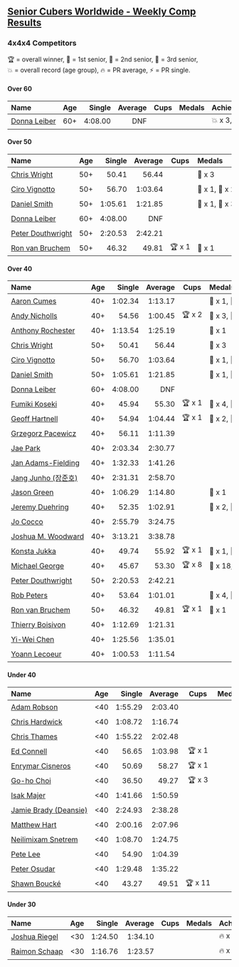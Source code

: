 <style>table {white-space: nowrap;}</style>

## [Senior Cubers Worldwide - Weekly Comp Results](/scw-comp/results/)
### 4x4x4 Competitors

<span style="white-space: nowrap;">🏆 = overall winner</span>, <span style="white-space: nowrap;">🥇 = 1st senior</span>, <span style="white-space: nowrap;">🥈 = 2nd senior</span>, <span style="white-space: nowrap;">🥉 = 3rd senior</span>, <span style="white-space: nowrap;">💥 = overall record (age group)</span>, <span style="white-space: nowrap;">🔥 = PR average</span>, <span style="white-space: nowrap;">⚡ = PR single</span>.

#### Over 60

| Name | Age | Single | Average | Cups | Medals | Achievements |
| :-- | :--: | --: | --: | :--: | :-- | :-- |
| [Donna Leiber](../../persons/donna_leiber/444.md) | 60+ | 4:08.00 | DNF |  |  | 💥 x 3, ⚡ x 3 |

#### Over 50

| Name | Age | Single | Average | Cups | Medals | Achievements |
| :-- | :--: | --: | --: | :--: | :-- | :-- |
| [Chris Wright](../../persons/chris_wright/444.md) | 50+ | 50.41 | 56.44 |  | 🥈 x 3 | 💥 x 1, 🔥 x 1, ⚡ x 1 |
| [Ciro Vignotto](../../persons/ciro_vignotto/444.md) | 50+ | 56.70 | 1:03.64 |  | 🥇 x 1, 🥈 x 2, 🥉 x 1 | 🔥 x 4, ⚡ x 1 |
| [Daniel Smith](../../persons/daniel_smith/444.md) | 50+ | 1:05.61 | 1:21.85 |  | 🥈 x 1, 🥉 x 3 | 💥 x 1, 🔥 x 5, ⚡ x 6 |
| [Donna Leiber](../../persons/donna_leiber/444.md) | 60+ | 4:08.00 | DNF |  |  | 💥 x 3, ⚡ x 3 |
| [Peter Douthwright](../../persons/peter_douthwright/444.md) | 50+ | 2:20.53 | 2:42.21 |  |  | 🔥 x 2, ⚡ x 3 |
| [Ron van Bruchem](../../persons/ron_van_bruchem/444.md) | 50+ | 46.32 | 49.81 | 🏆 x 1 | 🥇 x 1 | 💥 x 1, 🔥 x 1, ⚡ x 1 |

#### Over 40

| Name | Age | Single | Average | Cups | Medals | Achievements |
| :-- | :--: | --: | --: | :--: | :-- | :-- |
| [Aaron Cumes](../../persons/aaron_cumes/444.md) | 40+ | 1:02.34 | 1:13.17 |  | 🥈 x 1, 🥉 x 4 | 🔥 x 8, ⚡ x 6 |
| [Andy Nicholls](../../persons/andy_nicholls/444.md) | 40+ | 54.56 | 1:00.45 | 🏆 x 2 | 🥇 x 3, 🥈 x 8, 🥉 x 1 | 🔥 x 5, ⚡ x 4 |
| [Anthony Rochester](../../persons/anthony_rochester/444.md) | 40+ | 1:13.54 | 1:25.19 |  | 🥉 x 1 | 🔥 x 2, ⚡ x 3 |
| [Chris Wright](../../persons/chris_wright/444.md) | 50+ | 50.41 | 56.44 |  | 🥈 x 3 | 💥 x 1, 🔥 x 1, ⚡ x 1 |
| [Ciro Vignotto](../../persons/ciro_vignotto/444.md) | 50+ | 56.70 | 1:03.64 |  | 🥇 x 1, 🥈 x 2, 🥉 x 1 | 🔥 x 4, ⚡ x 1 |
| [Daniel Smith](../../persons/daniel_smith/444.md) | 50+ | 1:05.61 | 1:21.85 |  | 🥈 x 1, 🥉 x 3 | 💥 x 1, 🔥 x 5, ⚡ x 6 |
| [Donna Leiber](../../persons/donna_leiber/444.md) | 60+ | 4:08.00 | DNF |  |  | 💥 x 3, ⚡ x 3 |
| [Fumiki Koseki](../../persons/fumiki_koseki/444.md) | 40+ | 45.94 | 55.30 | 🏆 x 1 | 🥇 x 4, 🥈 x 1 | 🔥 x 2, ⚡ x 2 |
| [Geoff Hartnell](../../persons/geoff_hartnell/444.md) | 40+ | 54.94 | 1:04.44 | 🏆 x 1 | 🥇 x 2, 🥈 x 3, 🥉 x 10 | 🔥 x 4, ⚡ x 6 |
| [Grzegorz Pacewicz](../../persons/grzegorz_pacewicz/444.md) | 40+ | 56.11 | 1:11.39 |  |  | 🔥 x 1, ⚡ x 1 |
| [Jae Park](../../persons/jae_park/444.md) | 40+ | 2:03.34 | 2:30.77 |  |  | 🔥 x 1, ⚡ x 2 |
| [Jan Adams-Fielding](../../persons/jan_adams_fielding/444.md) | 40+ | 1:32.33 | 1:41.26 |  |  | 🔥 x 6, ⚡ x 4 |
| [Jang Junho (장준호)](../../persons/jang_junho/444.md) | 40+ | 2:31.31 | 2:58.70 |  |  | 🔥 x 1, ⚡ x 1 |
| [Jason Green](../../persons/jason_green/444.md) | 40+ | 1:06.29 | 1:14.80 |  | 🥈 x 1 | 🔥 x 2, ⚡ x 2 |
| [Jeremy Duehring](../../persons/jeremy_duehring/444.md) | 40+ | 52.35 | 1:02.91 |  | 🥈 x 2, 🥉 x 7 | 🔥 x 2, ⚡ x 2 |
| [Jo Cocco](../../persons/jo_cocco/444.md) | 40+ | 2:55.79 | 3:24.75 |  |  | 🔥 x 2, ⚡ x 3 |
| [Joshua M. Woodward](../../persons/joshua_m_woodward/444.md) | 40+ | 3:13.21 | 3:38.78 |  |  | 🔥 x 1, ⚡ x 1 |
| [Konsta Jukka](../../persons/konsta_jukka/444.md) | 40+ | 49.74 | 55.92 | 🏆 x 1 | 🥇 x 1, 🥈 x 1, 🥉 x 2 | 🔥 x 4, ⚡ x 4 |
| [Michael George](../../persons/michael_george/444.md) | 40+ | 45.67 | 53.30 | 🏆 x 8 | 🥇 x 18, 🥈 x 3 | 💥 x 3, 🔥 x 2, ⚡ x 2 |
| [Peter Douthwright](../../persons/peter_douthwright/444.md) | 50+ | 2:20.53 | 2:42.21 |  |  | 🔥 x 2, ⚡ x 3 |
| [Rob Peters](../../persons/rob_peters/444.md) | 40+ | 53.64 | 1:01.01 |  | 🥈 x 4, 🥉 x 1 | 🔥 x 3, ⚡ x 2 |
| [Ron van Bruchem](../../persons/ron_van_bruchem/444.md) | 50+ | 46.32 | 49.81 | 🏆 x 1 | 🥇 x 1 | 💥 x 1, 🔥 x 1, ⚡ x 1 |
| [Thierry Boisivon](../../persons/thierry_boisivon/444.md) | 40+ | 1:12.69 | 1:21.31 |  |  | 🔥 x 2, ⚡ x 3 |
| [Yi-Wei Chen](../../persons/yi_wei_chen/444.md) | 40+ | 1:25.56 | 1:35.01 |  |  | 🔥 x 2, ⚡ x 2 |
| [Yoann Lecoeur](../../persons/yoann_lecoeur/444.md) | 40+ | 1:00.53 | 1:11.54 |  |  | 🔥 x 2, ⚡ x 1 |

#### Under 40

| Name | Age | Single | Average | Cups | Medals | Achievements |
| :-- | :--: | --: | --: | :--: | :-- | :-- |
| [Adam Robson](../../persons/adam_robson/444.md) | <40 | 1:55.29 | 2:03.40 |  |  | 🔥 x 1, ⚡ x 2 |
| [Chris Hardwick](../../persons/chris_hardwick/444.md) | <40 | 1:08.72 | 1:16.74 |  |  | 🔥 x 1, ⚡ x 1 |
| [Chris Thames](../../persons/chris_thames/444.md) | <40 | 1:55.22 | 2:02.48 |  |  | 🔥 x 4, ⚡ x 4 |
| [Ed Connell](../../persons/ed_connell/444.md) | <40 | 56.65 | 1:03.98 | 🏆 x 1 |  | 🔥 x 4, ⚡ x 4 |
| [Enrymar Cisneros](../../persons/enrymar_cisneros/444.md) | <40 | 50.69 | 58.27 | 🏆 x 1 |  | 🔥 x 1, ⚡ x 2 |
| [Go-ho Choi](../../persons/go_ho_choi/444.md) | <40 | 36.50 | 49.27 | 🏆 x 3 |  | 💥 x 4, 🔥 x 3, ⚡ x 5 |
| [Isak Majer](../../persons/isak_majer/444.md) | <40 | 1:41.66 | 1:50.59 |  |  | 🔥 x 1, ⚡ x 1 |
| [Jamie Brady (Deansie)](../../persons/jamie_brady/444.md) | <40 | 2:24.93 | 2:38.28 |  |  | 🔥 x 1, ⚡ x 1 |
| [Matthew Hart](../../persons/matthew_hart/444.md) | <40 | 2:00.16 | 2:07.96 |  |  | 🔥 x 1, ⚡ x 1 |
| [Neilimixam Snetrem](../../persons/neilimixam_snetrem/444.md) | <40 | 1:08.70 | 1:24.75 |  |  | 🔥 x 1, ⚡ x 1 |
| [Pete Lee](../../persons/pete_lee/444.md) | <40 | 54.90 | 1:04.39 |  |  | 🔥 x 7, ⚡ x 8 |
| [Peter Osudar](../../persons/peter_osudar/444.md) | <40 | 1:29.48 | 1:35.22 |  |  | 🔥 x 1, ⚡ x 1 |
| [Shawn Boucké](../../persons/shawn_boucke/444.md) | <40 | 43.27 | 49.51 | 🏆 x 11 |  | 💥 x 1, 🔥 x 1, ⚡ x 7 |

#### Under 30

| Name | Age | Single | Average | Cups | Medals | Achievements |
| :-- | :--: | --: | --: | :--: | :-- | :-- |
| [Joshua Riegel](../../persons/joshua_riegel/444.md) | <30 | 1:24.50 | 1:34.10 |  |  | 🔥 x 3, ⚡ x 3 |
| [Raimon Schaap](../../persons/raimon_schaap/444.md) | <30 | 1:16.76 | 1:23.57 |  |  | 🔥 x 3, ⚡ x 2 |


<!-- Global site tag (gtag.js) - Google Analytics -->
<script async src="https://www.googletagmanager.com/gtag/js?id=UA-86348435-3"></script>
<script>window.dataLayer = window.dataLayer || []; function gtag() {dataLayer.push(arguments);} gtag('js', new Date()); gtag('config', 'UA-86348435-3');</script>
